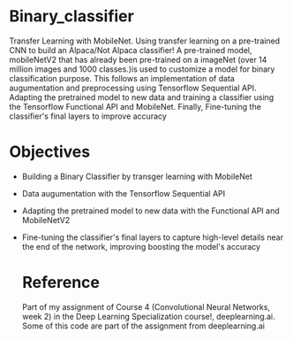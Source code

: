 # Binary_classifier
Transfer Learning with MobileNet. Using transfer learning on a pre-trained CNN to build an Alpaca/Not Alpaca classifier!
A pre-trained model, mobileNetV2 that has already been pre-trained on a imageNet (over 14 million images and 1000 classes.)is used to customize a model for binary classification purpose. This follows an implementation of data augumentation and preprocessing using Tensorflow Sequential API. Adapting the pretrained model to new data and training a classifier using the Tensorflow Functional API and MobileNet. Finally, Fine-tuning the classifier's final layers to improve accuracy

# Objectives
* Building a Binary Classifier by transger learning with MobileNet
* Data augumentation with the Tensorflow Sequential API
* Adapting the pretrained model to new data with the Functional API and MobileNetV2
* Fine-tuning the classifier's final layers to capture high-level details near the end of the network, improving
  boosting the model's accuracy

  # Reference
  Part of my assignment of Course 4 (Convolutional Neural Networks, week 2) in the Deep Learning 
  Specialization course!, deeplearning.ai. Some of this code are part of the assignment from deeplearning.ai
